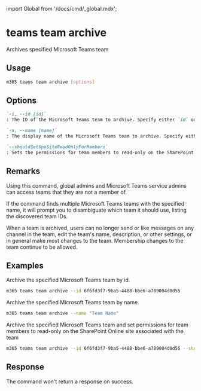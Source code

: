 <!-- DISCLAIMER: All secrets, passwords, and sensitive values in this document are examples only and not real credentials. -->
import Global from '/docs/cmd/_global.mdx';

# teams team archive

Archives specified Microsoft Teams team

## Usage

```sh
m365 teams team archive [options]
```

## Options

```md definition-list
`-i, --id [id]`
: The ID of the Microsoft Teams team to archive. Specify either `id` or `name` but not both.

`-n, --name [name]`
: The display name of the Microsoft Teams team to archive. Specify either `id` or `name` but not both.

`--shouldSetSpoSiteReadOnlyForMembers`
: Sets the permissions for team members to read-only on the SharePoint Online site associated with the team.
```

<Global />

## Remarks

Using this command, global admins and Microsoft Teams service admins can access teams that they are not a member of.

If the command finds multiple Microsoft Teams teams with the specified name, it will prompt you to disambiguate which team it should use, listing the discovered team IDs.

When a team is archived, users can no longer send or like messages on any channel in the team, edit the team's name, description, or other settings, or in general make most changes to the team. Membership changes to the team continue to be allowed.


## Examples

Archive the specified Microsoft Teams team by id.

```sh
m365 teams team archive --id 6f6fd3f7-9ba5-4488-bbe6-a789004d0d55
```

Archive the specified Microsoft Teams team by name.

```sh
m365 teams team archive --name "Team Name"
```

Archive the specified Microsoft Teams team and set permissions for team members to read-only on the SharePoint Online site associated with the team

```sh
m365 teams team archive --id 6f6fd3f7-9ba5-4488-bbe6-a789004d0d55 --shouldSetSpoSiteReadOnlyForMembers
```

## Response

The command won't return a response on success.
